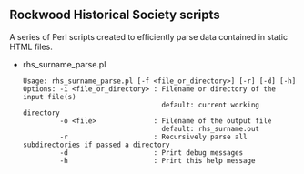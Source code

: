 ## Rockwood Historical Society scripts

A series of Perl scripts created to efficiently parse data contained in static HTML files.

- rhs_surname_parse.pl
  ```
  Usage: rhs_surname_parse.pl [-f <file_or_directory>] [-r] [-d] [-h]
  Options: -i <file_or_directory> : Filename or directory of the input file(s)
                                    default: current working directory
           -o <file>              : Filename of the output file
                                    default: rhs_surname.out
           -r                     : Recursively parse all subdirectories if passed a directory
           -d                     : Print debug messages
           -h                     : Print this help message
  ```